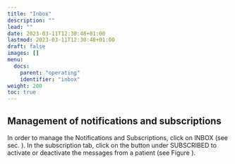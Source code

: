 ```yaml
---
title: "Inbox"
description: ""
lead: ""
date: 2023-03-11T12:30:48+01:00
lastmod: 2023-03-11T12:30:48+01:00
draft: false
images: []
menu:
  docs:
    parent: "operating"
    identifier: "inbox"
weight: 200
toc: true
---
```


## Management of notifications and subscriptions

In order to manage the Notifications and Subscriptions, click on INBOX (see sec. ). In the subscription tab, click on the button under SUBSCRIBED to activate or deactivate the messages from a patient (see Figure ).